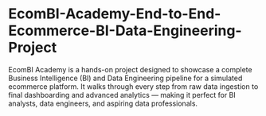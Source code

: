 # EcomBI-Academy-End-to-End-Ecommerce-BI-Data-Engineering-Project
EcomBI Academy is a hands-on project designed to showcase a complete Business Intelligence (BI) and Data Engineering pipeline for a simulated ecommerce platform. It walks through every step from raw data ingestion to final dashboarding and advanced analytics — making it perfect for BI analysts, data engineers, and aspiring data professionals.
